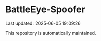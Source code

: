 # BattleEye-Spoofer

Last updated: 2025-06-05 19:09:26

This repository is automatically maintained.
